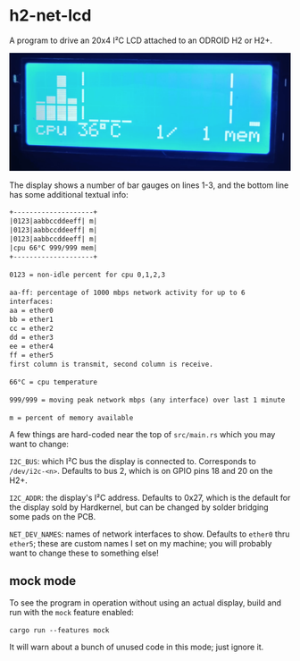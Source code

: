 h2-net-lcd
==========

A program to drive an 20x4 I²C LCD attached to an ODROID H2 or H2+.

![a photo of the program running](picture.png)

The display shows a number of bar gauges on lines 1-3, and the bottom line has
some additional textual info:

```
+--------------------+
|0123|aabbccddeeff| m|
|0123|aabbccddeeff| m|
|0123|aabbccddeeff| m|
|cpu 66°C 999/999 mem|
+--------------------+

0123 = non-idle percent for cpu 0,1,2,3

aa-ff: percentage of 1000 mbps network activity for up to 6 interfaces:
aa = ether0
bb = ether1
cc = ether2
dd = ether3
ee = ether4
ff = ether5
first column is transmit, second column is receive.

66°C = cpu temperature

999/999 = moving peak network mbps (any interface) over last 1 minute

m = percent of memory available
```

A few things are hard-coded near the top of `src/main.rs` which you may want to change:

`I2C_BUS`: which I²C bus the display is connected to. Corresponds to
 `/dev/i2c-<n>`. Defaults to bus 2, which is on GPIO pins 18 and 20 on the
 H2+.

`I2C_ADDR`: the display's I²C address. Defaults to 0x27, which is the default
for the display sold by Hardkernel, but can be changed by solder bridging some
pads on the PCB.

`NET_DEV_NAMES`: names of network interfaces to show. Defaults to `ether0` thru
`ether5`; these are custom names I set on my machine; you will probably want to
change these to something else!

## mock mode
To see the program in operation without using an actual display, build and run
with the `mock` feature enabled:

`cargo run --features mock`

It will warn about a bunch of unused code in this mode; just ignore it.